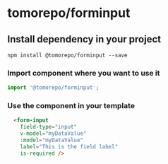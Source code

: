 # tomorepo/forminput

## Install dependency in your project
```
npm install @tomorepo/forminput --save
```

### Import component where you want to use it
```js
import '@tomorepo/forminput';
```

### Use the component in your template
```html
  <form-input
    field-type="input"
    v-model="myDataValue"
    :model="myDataValue"
    label="This is the field label"
    is-required />
```

